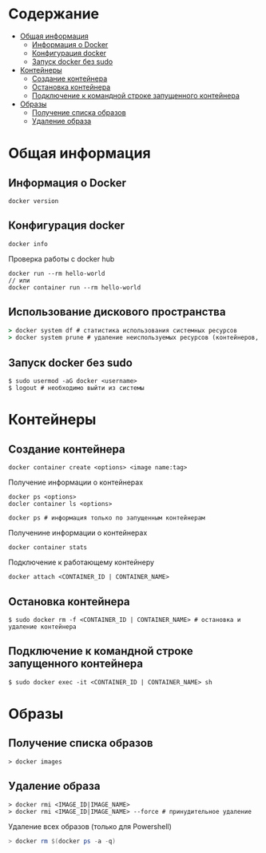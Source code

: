 # Содержание
* [Общая информация](#общая-информация)
  * [Информация о Docker](#информация-о-docker)
  * [Конфигурация docker](#конфигурация-docker)
  * [Запуск docker без sudo](#запуск-docker-без-sudo)
* [Контейнеры](#контейнеры)
  * [Создание контейнера](#создание-контейнера)
  * [Остановка контейнера](#остановка-контейнера)
  * [Подключение к командной строке запущенного контейнера](#подключение-к-командной-строке-запущенного-контейнера)
* [Образы](#образы)
  * [Получение списка образов](#получение-списка-образов)
  * [Удаление образа](#удаление-образа)
# Общая информация
## Информация о Docker
```shell
docker version
```
## Конфигурация docker
```shell
docker info
```
Проверка работы с docker hub
```shell
docker run --rm hello-world
// или
docker container run --rm hello-world
```
## Использование дискового пространства
```cmd
> docker system df # статистика использования системных ресурсов
> docker system prune # удаление неиспользуемых ресурсов (контейнеров, сетей, образов и т.д.)
```
## Запуск docker без sudo
```
$ sudo usermod -aG docker <username>
$ logout # необходимо выйти из системы
```
# Контейнеры
## Создание контейнера
```shell
docker container create <options> <image name:tag>
```
Получение информации о контейнерах
```shell
docker ps <options>
docler container ls <options>

docker ps # информация только по запущенным контейнерам
```
Полученине информации о контейнерах
```shell
docker container stats
```
Подключение к работающему контейнеру
```shell
docker attach <CONTAINER_ID | CONTAINER_NAME>
```
## Остановка контейнера
```shell
$ sudo docker rm -f <CONTAINER_ID | CONTAINER_NAME> # остановка и удаление контейнера
```
## Подключение к командной строке запущенного контейнера
```shell
$ sudo docker exec -it <CONTAINER_ID | CONTAINER_NAME> sh
```
# Образы
## Получение списка образов
```shell
> docker images
```
## Удаление образа
```shell
> docker rmi <IMAGE_ID|IMAGE_NAME>
> docker rmi <IMAGE_ID|IMAGE_NAME> --force # принудительное удаление
```
Удаление всех образов (только для Powershell)
```powershell
> docker rm $(docker ps -a -q)
```
